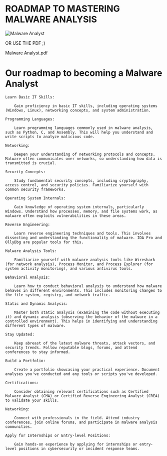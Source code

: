 # ROADMAP TO MASTERING MALWARE ANALYSIS
![Malware Analyst](https://github.com/d3vobed/EverythingCyb3R/assets/66479041/dd166915-0abb-4abf-8adf-645a53c01d8e)



OR USE THE PDF ;)

[Malware Analyst.pdf](https://github.com/d3vobed/EverythingCyb3R/files/13626052/Malware.Analyst.pdf)



# Our roadmap to becoming a Malware Analyst

    Learn Basic IT Skills:
    
        Gain proficiency in basic IT skills, including operating systems (Windows, Linux), networking concepts, and system administration.
    
    Programming Languages:
    
        Learn programming languages commonly used in malware analysis, such as Python, C, and Assembly. This will help you understand and write scripts to analyze malicious code.
    
    Networking:
    
        Deepen your understanding of networking protocols and concepts. Malware often communicates over networks, so understanding how data is transmitted is crucial.
    
    Security Concepts:
    
        Study fundamental security concepts, including cryptography, access control, and security policies. Familiarize yourself with common security frameworks.
    
    Operating System Internals:
    
        Gain knowledge of operating system internals, particularly Windows. Understand how processes, memory, and file systems work, as malware often exploits vulnerabilities in these areas.
    
    Reverse Engineering:
    
        Learn reverse engineering techniques and tools. This involves dissecting and understanding the functionality of malware. IDA Pro and OllyDbg are popular tools for this.
    
    Malware Analysis Tools:
    
        Familiarize yourself with malware analysis tools like Wireshark (for network analysis), Process Monitor, and Process Explorer (for system activity monitoring), and various antivirus tools.
    
    Behavioral Analysis:
    
        Learn how to conduct behavioral analysis to understand how malware behaves in different environments. This includes monitoring changes to the file system, registry, and network traffic.
    
    Static and Dynamic Analysis:
    
        Master both static analysis (examining the code without executing it) and dynamic analysis (observing the behavior of the malware in a controlled environment). This helps in identifying and understanding different types of malware.
    
    Stay Updated:
    
        Keep abreast of the latest malware threats, attack vectors, and security trends. Follow reputable blogs, forums, and attend conferences to stay informed.
    
    Build a Portfolio:
    
        Create a portfolio showcasing your practical experience. Document analyses you've conducted and any tools or scripts you've developed.
    
    Certifications:
    
        Consider obtaining relevant certifications such as Certified Malware Analyst (CMA) or Certified Reverse Engineering Analyst (CREA) to validate your skills.
    
    Networking:
    
        Connect with professionals in the field. Attend industry conferences, join online forums, and participate in malware analysis communities.
    
    Apply for Internships or Entry-level Positions:
    
        Gain hands-on experience by applying for internships or entry-level positions in cybersecurity or incident response teams.
